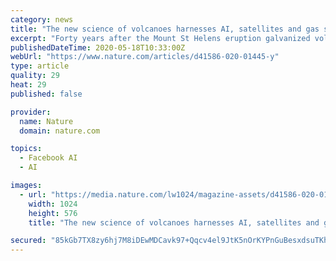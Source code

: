```yaml
---
category: news
title: "The new science of volcanoes harnesses AI, satellites and gas sensors to forecast eruptions"
excerpt: "Forty years after the Mount St Helens eruption galvanized volcano researchers, they are using powerful new tools to spy on the world’s most dangerous mountains."
publishedDateTime: 2020-05-18T10:33:00Z
webUrl: "https://www.nature.com/articles/d41586-020-01445-y"
type: article
quality: 29
heat: 29
published: false

provider:
  name: Nature
  domain: nature.com

topics:
  - Facebook AI
  - AI

images:
  - url: "https://media.nature.com/lw1024/magazine-assets/d41586-020-01445-y/d41586-020-01445-y_17982858.jpg"
    width: 1024
    height: 576
    title: "The new science of volcanoes harnesses AI, satellites and gas sensors to forecast eruptions"

secured: "85kGb7TX8zy6hj7M8iDEwMDCavk97+Qqcv4el9JtK5nOrKYPnGuBesxdsuTKh8uEhwIsnselkuI4kd4GHbumq0t6uskmrzkLSJFVq7rLmjNJrvlvWP0ic3PWwYI8K3F8bNRLaZXJNkg3czHIuy0zaQ4Fd0Wvxtk8YoUDNsdP9RYTp7h6Zvpk7+fYCZMD41wnxggGmpUdWqIfUbnmDs0lBPSb56IXELKCr23OaZV3XViNYDDTC6c7ME33EdMb4gQH0z7SRg34FfUez+iK9BSCo6XLLGVJKdK53Yrl2n+/0yu53iqlGpoedQWbfToULfBn+3DwxmtS313F2UBp9TQbvRoEewQ9xUnOo4N1BybtIG7mCw9fzrBliSqZPH1ZgbHXZ1ihqaIi/9pCjjneythM6BIrBO3qNtMrRl5+JdSixrzfYnrryPfsqRdB19LVPQAwaKIDU7cSs/gOMvvflE7yU4d7QQsa1gqvQtRwHTTYgE4=;aJO0wPvcVe04lqs1LSao7g=="
---
```


